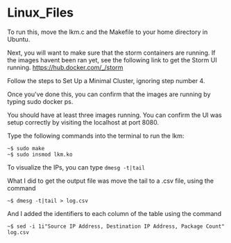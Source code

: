 # Linux_Files

To run this, move the lkm.c and the Makefile to your home directory in Ubuntu.

Next, you will want to make sure that the storm containers are running. If the images havent been ran yet, see the following link to get the Storm UI running.
https://hub.docker.com/_/storm

Follow the steps to Set Up a Minimal Cluster, ignoring step number 4.

Once you've done this, you can confirm that the images are running by typing sudo docker ps.

You should have at least three images running. You can confirm the UI was setup correctly by visiting the localhost at port 8080.

Type the following commands into the terminal to run the lkm:

    ~$ sudo make
    ~$ sudo insmod lkm.ko

To visualize the IPs, you can type `dmesg -t|tail` 

What I did to get the output file was move the tail to a .csv file, using the command

    ~$ dmesg -t|tail > log.csv

And I added the identifiers to each column of the table using the command

    ~$ sed -i 1i"Source IP Address, Destination IP Address, Package Count" log.csv

